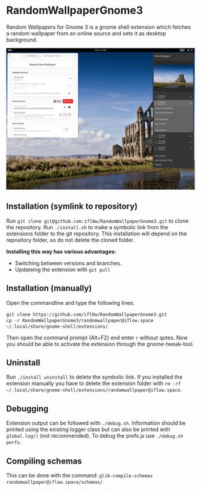 RandomWallpaperGnome3
=====================

Random Wallpapers for Gnome 3 is a gnome shell extension which fetches a random wallpaper from an online source and sets it as desktop background.

![Screenshot](/assets/screenshot.png)

## Installation (symlink to repository)
Run `git clone git@github.com:ifl0w/RandomWallpaperGnome3.git` to clone the repository.
Run `./install.sh` to make a symbolic link from the extensions folder to the git repository.
This installation will depend on the repository folder, so do not delete the cloned folder.

__Installing this way has various advantages:__
* Switching between versions and branches.
* Updateing the extension with `git pull` 

## Installation (manually)

Open the commandline and type the following lines:

```
git clone https://github.com/ifl0w/RandomWallpaperGnome3.git
cp -r RandomWallpaperGnome3/randomwallpaper@iflow.space ~/.local/share/gnome-shell/extensions/
```

Then open the command prompt (Alt+F2) end enter `r` without qotes.
Now you should be able to activate the extension through the gnome-tweak-tool.

## Uninstall
Run `./install uninstall` to delete the symbolic link.
If you installed the extension manually you have to delete the extension folder with `rm -rf ~/.local/share/gnome-shell/extensions/randomwallpaper@iflow.space`.

## Debugging
Extension output can be followed with `./debug.sh`. Information should be printed using the existing logger class but can also be printed with `global.log()` (not recommended).
To debug the prefs.js use `./debug.sh perfs`.

## Compiling schemas
This can be done with the command: `glib-compile-schemas randomwallpaper@iflow.space/schemas/`
